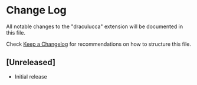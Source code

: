 # Change Log

All notable changes to the "draculucca" extension will be documented in this file.

Check [Keep a Changelog](http://keepachangelog.com/) for recommendations on how to structure this file.

## [Unreleased]

- Initial release
